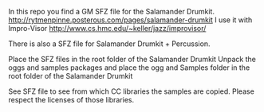 In this repo you find a GM SFZ file for the Salamander Drumkit. http://rytmenpinne.posterous.com/pages/salamander-drumkit
I use it with Impro-Visor
http://www.cs.hmc.edu/~keller/jazz/improvisor/


There is also a SFZ file for Salamander Drumkit + Percussion. 

Place the SFZ files in the root folder of the Salamander Drumkit
Unpack the oggs and samples packages and place the ogg and Samples folder in the root folder of the Salamander Drumkit

See SFZ file to see from which CC libraries the samples are copied. Please respect the licenses of those libraries.